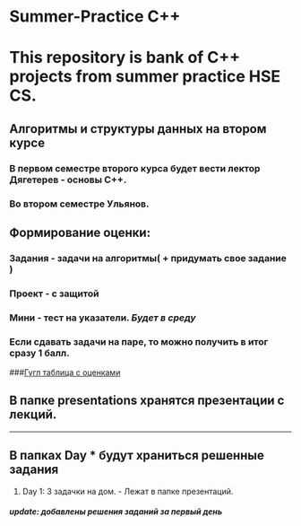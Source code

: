 # Summer-Practice C++
# This repository is bank of C++ projects from summer practice HSE CS.
## Алгоритмы и структуры данных на втором курсе
### В первом семестре второго курса будет вести лектор Дягетерев - основы C++.
### Во втором семестре Ульянов.


## Формирование оценки:
### Задания - задачи на алгоритмы( + придумать свое задание )
### Проект - с защитой
### Мини - тест на указатели. *Будет в среду*
### **Если сдавать задачи на паре, то можно получить в итог сразу 1 балл.**

###[Гугл таблица с оценками](https://docs.google.com/spreadsheets/d/1ctGx1DeqfFOcfBjvSwcZLXQKSHysuzkeSsoDleDM8-A/edit?usp=sharing)

## В папке presentations хранятся презентации с лекций.
________________________________________
## В папках Day * будут храниться решенные задания

1. Day 1:
3 задачки на дом. - Лежат в папке презентаций.
#### *update: добавлены решения заданий за первый день*
